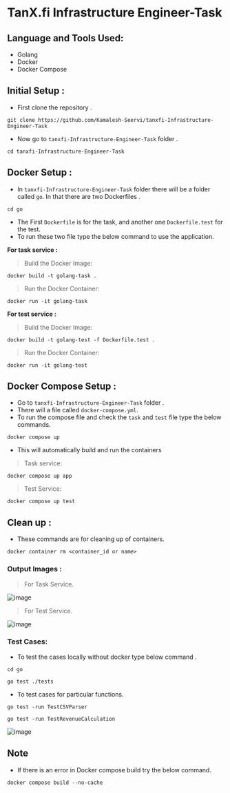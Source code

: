 # TanX.fi Infrastructure Engineer-Task

## Language and Tools Used:

- Golang
- Docker
- Docker Compose

## Initial Setup :

- First clone the repository .
```
git clone https://github.com/Kamalesh-Seervi/tanxfi-Infrastructure-Engineer-Task
```
- Now go to `tanxfi-Infrastructure-Engineer-Task` folder .
```
cd tanxfi-Infrastructure-Engineer-Task
```

## Docker Setup :

- In `tanxfi-Infrastructure-Engineer-Task` folder there will be a folder called `go`. In that there are two Dockerfiles .
```
cd go
```
- The  First `Dockerfile` is for the task, and another one `Dockerfile.test` for the test.
- To run these two file type the below command to use the application.

**For task service :**

> Build the Docker Image:
```
docker build -t golang-task .
```

> Run the Docker Container:
```
docker run -it golang-task
```

**For test service :**

> Build the Docker Image:
```
docker build -t golang-test -f Dockerfile.test .
```

> Run the Docker Container:
```
docker run -it golang-test
```

## Docker Compose Setup :

- Go to `tanxfi-Infrastructure-Engineer-Task` folder .
- There will a file called `docker-compose.yml`.
- To run the compose file and check the `task` and `test` file type the below commands.

```
docker compose up
```
- This will automatically build and run the containers

> Task service:
```
docker compose up app
```
> Test Service:
```
docker compose up test
```

## Clean up :

- These commands are for cleaning up of containers.
```
docker container rm <container_id or name>
```

### Output Images :

> For Task Service.

![image](https://github.com/Kamalesh-Seervi/tanxfi-Infrastructure-Engineer-Task/assets/107933310/fffc845c-f21d-4059-8ff3-b75f53fae942)

> For Test Service.
> 
![image](https://github.com/Kamalesh-Seervi/tanxfi-Infrastructure-Engineer-Task/assets/107933310/e565791c-367b-4042-ac25-93c7c975c885)

### Test Cases:

- To test the cases locally without docker type below command .

```
cd go
```
```
go test ./tests
```

- To test cases for particular functions.

```
go test -run TestCSVParser
```
```
go test -run TestRevenueCalculation
```

![image](https://github.com/Kamalesh-Seervi/tanxfi-Infrastructure-Engineer-Task/assets/107933310/c107639c-7c1a-4db7-8968-f51d8f968709)


## Note 
- If there is an error in Docker compose build try the below command.
```
docker compose build --no-cache
```


